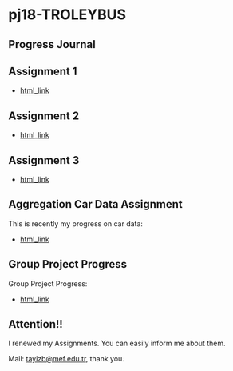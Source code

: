 # pj18-TROLEYBUS

## Progress Journal

## Assignment 1

+ [html_link](Rmarkdown.html)

## Assignment 2

+ [html_link](automative.html)

## Assignment 3

+ [html_link](Emeklilik.html)

## Aggregation Car Data Assignment

This is recently my progress on car data:
+ [html_link](TopluAraçAnalizi.html)

## Group Project Progress

Group Project Progress:
+ [html_link](BorsaAnaliz.html)


## Attention!!

I renewed my Assignments. You can easily inform me about them.

Mail: tayizb@mef.edu.tr, thank you.